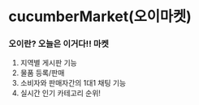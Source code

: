 # cucumberMarket(오이마켓)

### 오이란? 오늘은 이거다!! 마켓

1. 지역별 게시판 기능
2. 물품 등록/판매
3. 소비자와 판매자간의 1대1 채팅 기능
4. 실시간 인기 카테고리 순위!
